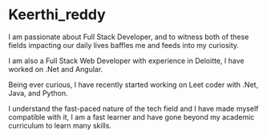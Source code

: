 # Keerthi_reddy

I am passionate about Full Stack Developer, and to witness both of these fields impacting our daily lives baffles me and feeds into my curiosity.

I am also a Full Stack Web Developer with experience in Deloitte, I have worked on .Net and Angular.

Being ever curious, I have recently started working on Leet coder with .Net, Java, and Python.

I understand the fast-paced nature of the tech field and I have made myself compatible with it, I am a fast learner and have gone beyond my academic curriculum to learn many skills.
